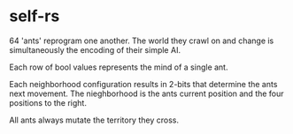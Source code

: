 # self-rs

64 'ants' reprogram one another. The world they crawl on and change is simultaneously the encoding of their simple AI. 

Each row of bool values represents the mind of a single ant.

Each neighborhood configuration results in 2-bits that determine the ants next movement. The nieghborhood is the ants current position and the four positions to the right.

All ants always mutate the territory they cross.
